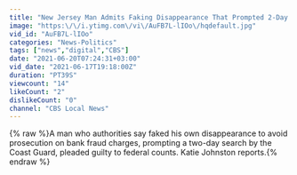 ```yaml
---
title: "New Jersey Man Admits Faking Disappearance That Prompted 2-Day Search"
image: "https:\/\/i.ytimg.com\/vi\/AuFB7L-lIOo\/hqdefault.jpg"
vid_id: "AuFB7L-lIOo"
categories: "News-Politics"
tags: ["news","digital","CBS"]
date: "2021-06-20T07:24:31+03:00"
vid_date: "2021-06-17T19:18:00Z"
duration: "PT39S"
viewcount: "14"
likeCount: "2"
dislikeCount: "0"
channel: "CBS Local News"
---
```

{% raw %}A man who authorities say faked his own disappearance to avoid prosecution on bank fraud charges, prompting a two-day search by the Coast Guard, pleaded guilty to federal counts. Katie Johnston reports.{% endraw %}
